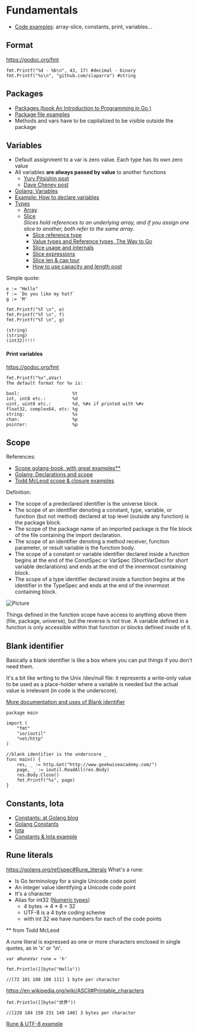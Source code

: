 # Fundamentals

- [Code examples](../todd-mcleod/01-fundamentals): array-slice, constants, print, variables...

## Format
https://godoc.org/fmt
```
fmt.Printf("%d - %b\n", 43, 17) #decimal - binary
fmt.Printf("%s\n", "github.com/slaparra") #string
```


## Packages
- [Packages (book An Introduction to Programming in Go )](https://www.golang-book.com/books/intro/11)
- [Package file examples](../todd-mcleod/02-package)
- Methods and vars have to be capitalized to be visible outside the package

## Variables

- Default assignment to a var is zero value. Each type has its own zero value
- All variables **are always passed by value** to another functions
    - [Yury Pitsishin post](http://goinbigdata.com/golang-pass-by-pointer-vs-pass-by-value/)
    - [Dave Cheney post](https://dave.cheney.net/2017/04/29/there-is-no-pass-by-reference-in-go)
- [Golang: Variables](https://golang.org/ref/spec#Variables)
- [Example: How to declare variables](../todd-mcleod/01-fundamentals/variables2.go)
- [Types](https://golang.org/pkg/go/types/)
    - [Array](https://golang.org/ref/spec#Array_types)
    - [Slice](https://golang.org/ref/spec#Slice_types)  
    *Slices hold references to an underlying array, and if you assign one slice to another, both refer to the same array.*
        - [Slice reference type](../todd-mcleod/01-fundamentals/slice_reference_type.go)
        - [Value types and Reference types, The Way to Go](https://tinyurl.com/yah9vxcs)
        - [Slice usage and internals](https://blog.golang.org/go-slices-usage-and-internals)
        - [Slice expressions](https://golang.org/ref/spec#Slice_expressions)      
        - [Slice len & cap tour](https://tour.golang.org/moretypes/11)
        - [How to use capacity and length post](https://www.calhoun.io/how-to-use-slice-capacity-and-length-in-go/)
    

Simple quote:
```
e := "Hello"
f := `Do you like my hat?`
g := 'M'

fmt.Printf("%T \n", e)
fmt.Printf("%T \n", f)
fmt.Printf("%T \n", g)

(string)
(string)
(int32)!!!!
```

#### Print variables
https://godoc.org/fmt  

```
fmt.Printf("%v",aVar)  
The default format for %v is:

bool:                    %t
int, int8 etc.:          %d
uint, uint8 etc.:        %d, %#x if printed with %#v
float32, complex64, etc: %g
string:                  %s
chan:                    %p
pointer:                 %p
``` 

## Scope

References:
- [Scope golang-book, with great examples**](https://www.golang-book.com/books/web/01-02#scope)
- [Golang: Declarations and scope](https://golang.org/ref/spec#Declarations_and_scope)
- [Todd McLeod scope & closure examples](../todd-mcleod/03-block-scope)

Definition:
- The scope of a predeclared identifier is the universe block.
- The scope of an identifier denoting a constant, type, variable, or function (but not method) declared at top level (outside any function) is the package block.
- The scope of the package name of an imported package is the file block of the file containing the import declaration.
- The scope of an identifier denoting a method receiver, function parameter, or result variable is the function body.
- The scope of a constant or variable identifier declared inside a function begins at the end of the ConstSpec or VarSpec (ShortVarDecl for short variable declarations) and ends at the end of the innermost containing block.
- The scope of a type identifier declared inside a function begins at the identifier in the TypeSpec and ends at the end of the innermost containing block.

![Picture](https://www.golang-book.com/public/img/web/scopes.0.png)  

Things defined in the function scope have access to anything above them (file, package, universe), but the reverse is not true. A variable defined in a function is only accessible within that function or blocks defined inside of it.

## Blank identifier
Basically a blank identifier is like a box where you can put things if you don't need them.  

It's a bit like writing to the Unix /dev/null file: it represents a write-only value to be used as a place-holder where a variable is needed but the actual value is irrelevant (in code is the underscore).

[More documentation and uses of Blank identifier](https://golang.org/doc/effective_go.html#blank)

```
package main

import (
	"fmt"
	"io/ioutil"
	"net/http"
)

//blank identifier is the underscore _
func main() {
	res, _ := http.Get("http://www.geekwiseacademy.com/")
	page, _ := ioutil.ReadAll(res.Body)
	res.Body.Close()
	fmt.Printf("%s", page)
}
```

## Constants, Iota
- [Constants: at Golang blog](https://blog.golang.org/constants)
- [Golang Constants](https://golang.org/ref/spec#Constant_declarations)  
- [Iota](https://golang.org/ref/spec#Iota) 
- [Constants & Iota example](../todd-mcleod/01-fundamentals/constants.go)

## Rune literals
https://golang.org/ref/spec#Rune_literals
What's a rune: 
- Is Go terminology for a single Unicode code point
- An integer value identifying a Unicode code point
- It's a character
- Alias for int32 ([Numeric types](https://golang.org/ref/spec#Numeric_types))
    - 4 bytes -> 4 * 8 = 32
    - UTF-8 is a 4 byte coding scheme
    - with int 32 we have numbers for each of the code points
    
** from Todd McLeod
    
A rune literal is expressed as one or more characters enclosed in single quotes, as in 'x' or '\n'.

```
var aRuneVar rune = 'h'
```

```
fmt.Println([]byte("Hello"))

//[72 101 108 108 111] 1 byte per character
```
https://en.wikipedia.org/wiki/ASCII#Printable_characters

```
fmt.Println([]byte("世界"))

//[228 184 150 231 149 140] 3 bytes per character
```

[Rune & UTF-8 example](../todd-mcleod/01-fundamentals/rune.go)